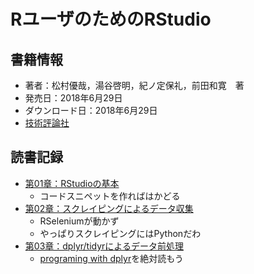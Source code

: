# RユーザのためのRStudio


## 書籍情報

- 著者：松村優哉，湯谷啓明，紀ノ定保礼，前田和寛　著
- 発売日：2018年6月29日
- ダウンロード日：2018年6月29日
- [技術評論社](http://gihyo.jp/book)

## 読書記録


- [第01章：RStudioの基本](chp01.html)
	- コードスニペットを作ればはかどる
- [第02章：スクレイピングによるデータ収集](chp02.html)
	- RSeleniumが動かず
	- やっぱりスクレイピングにはPythonだわ
- [第03章：dplyr/tidyrによるデータ前処理](chp03.html)
	- [programing with dplyr](https://dplyr.tidyverse.org/articles/programming.html)を絶対読もう
